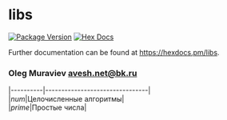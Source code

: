 # libs

[![Package Version](https://img.shields.io/hexpm/v/libs)](https://hex.pm/packages/libs)
[![Hex Docs](https://img.shields.io/badge/hex-docs-ffaff3)](https://hexdocs.pm/libs/)

Further documentation can be found at <https://hexdocs.pm/libs>.

### Oleg Muraviev <avesh.net@bk.ru>  

|----------|--------------------------------|  
|*num*|Целочисленные алгоритмы|   
|*prime*|Простые числа|  